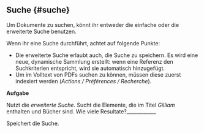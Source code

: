 ## Suche {#suche}

Um Dokumente zu suchen, könnt ihr entweder die einfache oder die erweiterte Suche benutzen.

Wenn ihr eine Suche durchführt, achtet auf folgende Punkte:

*   Die erweiterte Suche erlaubt auch, die Suche zu speichern. Es wird eine neue, dynamische Sammlung erstellt: wenn eine Referenz den Suchkriterien entspricht, wird sie automatisch hinzugefügt.
*   Um im Volltext von PDFs suchen zu können, müssen diese zuerst indexiert werden (_Actions / Préférences / Recherche_).

**Aufgabe**

Nutzt die _erweiterte Suche_. Sucht die Elemente, die im Titel _Gilliam_ enthalten und Bücher sind. Wie viele Resultate?____________

Speichert die Suche.